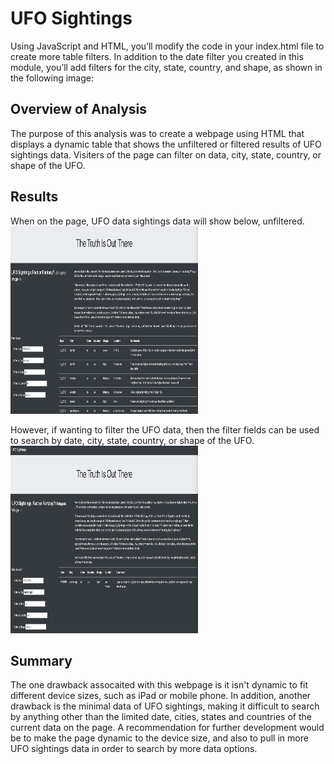 # UFO Sightings
Using JavaScript and HTML, you’ll modify the code in your index.html file to create more table filters. In addition to the date filter you created in this module, you’ll add filters for the city, state, country, and shape, as shown in the following image:

## Overview of Analysis
The purpose of this analysis was to create a webpage using HTML that displays a dynamic table that shows the unfiltered or filtered results of UFO sightings data. Visiters of the page can filter on data, city, state, country, or shape of the UFO. 

## Results
When on the page, UFO data sightings data will show below, unfiltered.
<img src="Resources/Unfiltered.png" width="300" height="300">

However, if wanting to filter the UFO data, then the filter fields can be used to search by date, city, state, country, or shape of the UFO. 
<img src="Resources/Filtered.png" width="300" height="300">

## Summary
The one drawback assocaited with this webpage is it isn't dynamic to fit different device sizes, such as iPad or mobile phone. In addition, another drawback is the minimal data of UFO sightings, making it difficult to search by anything other than the limited date, cities, states and countries of the current data on the page. 
A recommendation for further development would be to make the page dynamic to the device size, and also to pull in more UFO sightings data in order to search by more data options.




